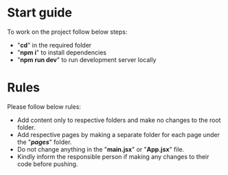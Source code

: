 # Start guide

To work on the project follow below steps:

- "**cd**" in the required folder
- "**npm i**" to install dependencies
- "**npm run dev**" to run development server locally

# Rules

Please follow below rules:

- Add content only to respective folders and make no changes to the root folder.
- Add respective pages by making a separate folder for each page under the "_**pages**_" folder.
- Do not change anything in the "**main.jsx**" or "**App.jsx**" file.
- Kindly inform the responsible person if making any changes to their code before pushing.
